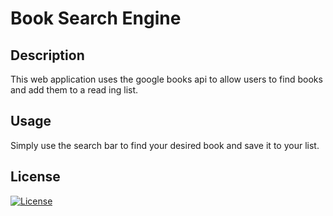 # Book Search Engine
## Description
This web application uses the  google books api to allow users to find books and add them to a read ing list.

## Usage
Simply use the search bar to find your desired book and save it to your list.

## License
[![License](https://img.shields.io/badge/License-MIT-yellow.svg)](https://opensource.org/licenses/MIT)